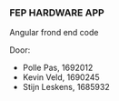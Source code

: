 ### FEP HARDWARE APP
Angular frond end code

Door:
* Polle Pas, 1692012
* Kevin Veld, 1690245
* Stijn Leskens, 1685932
